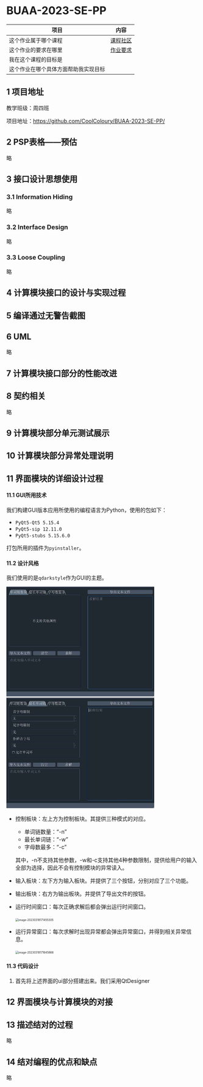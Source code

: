 # BUAA-2023-SE-PP

| 项目                                 | 内容                                                 |
| ------------------------------------ | ---------------------------------------------------- |
| 这个作业属于哪个课程                 | [课程社区](https://bbs.csdn.net/forums/buaa-ase2023) |
| 这个作业的要求在哪里                 | [作业要求](https://bbs.csdn.net/topics/613883108)    |
| 我在这个课程的目标是                 |                                                      |
| 这个作业在哪个具体方面帮助我实现目标 |                                                      |

## 1 项目地址

教学班级：周四班

项目地址：https://github.com/CoolColoury/BUAA-2023-SE-PP/

## 2 PSP表格——预估

略

## 3 接口设计思想使用

### 3.1 Information Hiding

略

### 3.2 Interface Design

略

### 3.3 Loose Coupling

略

## 4 计算模块接口的设计与实现过程



## 5 编译通过无警告截图



## 6 UML

略

## 7 计算模块接口部分的性能改进

## 8 契约相关

略

## 9 计算模块部分单元测试展示

## 10 计算模块部分异常处理说明

## 11 界面模块的详细设计过程

#### 11.1 GUI所用技术

我们构建GUI版本应用所使用的编程语言为Python，使用的包如下：

*   `PyQt5-Qt5 5.15.4`
*   `PyQt5-sip 12.11.0`
*   `PyQt5-stubs 5.15.6.0`

打包所用的插件为`pyinstaller`。

#### 11.2 设计风格

我们使用的是`qdarkstyle`作为GUI的主题。

<img src="./img/3.png" alt="image-20230318165836881" style="zoom:50%;" />

<img src="./img/2.png" alt="image-20230318165814614" style="zoom:50%;" />

*   控制板块：左上方为控制板块。其提供三种模式的对应。

    *   单词链数量：“-n”
    *   最长单词链：“-w”
    *   字母数最多：“-c”

    其中，-n不支持其他参数，-w和-c支持其他4种参数限制，提供给用户的输入全部为选择，因此不会有控制模块的异常读入。

*   输入板块：左下方为输入板块。并提供了三个按钮，分别对应了三个功能。

*   输出板块：右方为输出板块。并提供了导出文件的按钮。

*   运行时间窗口：每次正确求解后都会弹出运行时间窗口。

    <img src="./image-20230318171455305.png" alt="image-20230318171455305" style="zoom:50%;" />

*   运行异常窗口：每次求解时出现异常都会弹出异常窗口，并得到相关异常信息。

    <img src="./image-20230318171645866.png" alt="image-20230318171645866" style="zoom:50%;" />

#### 11.3 代码设计

1.   首先将上述界面的ui部分搭建出来。我们采用QtDesigner





#### 



## 12 界面模块与计算模块的对接

## 13 描述结对的过程

略

## 14 结对编程的优点和缺点

略
